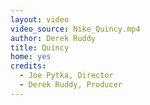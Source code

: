 ```yaml
---
layout: video
video_source: Nike_Quincy.mp4
author: Derek Ruddy
title: Quincy
home: yes
credits:
  - Joe Pytka, Director
  - Derek Ruddy, Producer
---
```

